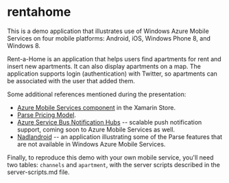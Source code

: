 rentahome
=========

This is a demo application that illustrates use of Windows Azure Mobile Services on four mobile platforms: Android, iOS, Windows Phone 8, and Windows 8.

Rent-a-Home is an application that helps users find apartments for rent and insert new apartments. It can also display apartments on a map. The application supports login (authentication) with Twitter, so apartments can be associated with the user that added them.

Some additional references mentioned during the presentation:

* [Azure Mobile Services component](http://components.xamarin.com/view/azure-mobile-services/) in the Xamarin Store.
* [Parse Pricing Model](https://parse.com/plans).
* [Azure Service Bus Notification Hubs](http://msdn.microsoft.com/en-us/library/windowsazure/jj927170.aspx) -- scalable push notification support, coming soon to Azure Mobile Services as well.
* [Nadlandroid](https://code.google.com/p/nadlandroid/) -- an application illustrating some of the Parse features that are not available in Windows Azure Mobile Services.

Finally, to reproduce this demo with your own mobile service, you'll need two tables: `channels` and `apartment`, with the server scripts described in the server-scripts.md file.
